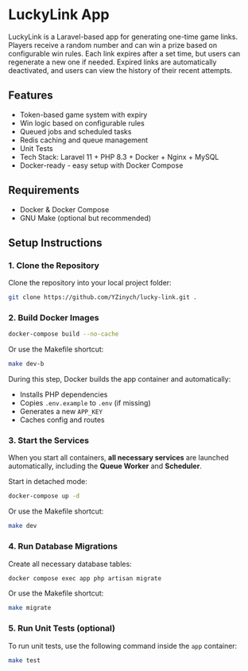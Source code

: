 # LuckyLink App

LuckyLink is a Laravel-based app for generating one-time game links.
Players receive a random number and can win a prize based on configurable win rules.
Each link expires after a set time, but users can regenerate a new one if needed.
Expired links are automatically deactivated, and users can view the history of their recent attempts.

## Features

- Token-based game system with expiry
- Win logic based on configurable rules
- Queued jobs and scheduled tasks
- Redis caching and queue management
- Unit Tests
- Tech Stack: Laravel 11 + PHP 8.3 + Docker + Nginx + MySQL
- Docker-ready - easy setup with Docker Compose

## Requirements

- Docker & Docker Compose
- GNU Make (optional but recommended)

## Setup Instructions

### 1. Clone the Repository

Clone the repository into your local project folder:

```bash
git clone https://github.com/YZinych/lucky-link.git .
```

### 2. Build Docker Images

```bash
docker-compose build --no-cache
```
Or use the Makefile shortcut:
```bash
make dev-b
```

During this step, Docker builds the app container and automatically:

- Installs PHP dependencies
- Copies `.env.example` to `.env` (if missing)
- Generates a new `APP_KEY`
- Caches config and routes

### 3. Start the Services

When you start all containers, **all necessary services** are launched automatically, including the **Queue Worker** and **Scheduler**.

Start in detached mode:

```bash
docker-compose up -d
```

Or use the Makefile shortcut:

```bash
make dev
```

### 4. Run Database Migrations

Create all necessary database tables:

```bash
docker compose exec app php artisan migrate
```

Or use the Makefile shortcut:

```bash
make migrate
```

### 5. Run Unit Tests (optional)

To run unit tests, use the following command inside the `app` container:

```bash
make test
```
